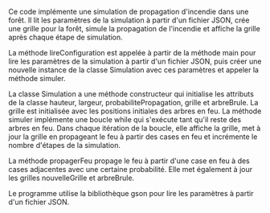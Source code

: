 Ce code implémente une simulation de propagation d'incendie dans une forêt. Il lit les paramètres de la simulation à partir d'un fichier JSON, crée une grille 
pour la forêt, simule la propagation de l'incendie et affiche la grille après chaque étape de simulation.

La méthode lireConfiguration est appelée à partir de la méthode main pour lire les paramètres de la simulation à partir d'un fichier JSON, puis créer une nouvelle instance de la classe
Simulation avec ces paramètres et appeler la méthode simuler.

La classe Simulation a une méthode constructeur qui initialise les attributs de la classe hauteur, largeur, probabilitePropagation,
grille et arbreBrule. La grille est initialisée avec les positions initiales des arbres en feu. La méthode simuler implémente une
boucle while qui s'exécute tant qu'il reste des arbres en feu. Dans chaque itération de la boucle, elle affiche la grille, met à jour la
grille en propageant le feu à partir des cases en feu et incrémente le nombre d'étapes de la simulation.

La méthode propagerFeu propage le feu à partir d'une case en feu à des cases adjacentes avec une certaine probabilité.
Elle met également à jour les grilles nouvelleGrille et arbreBrule.

Le programme utilise la bibliothèque gson pour lire les paramètres à partir d'un fichier JSON.
